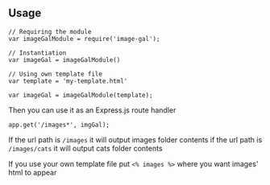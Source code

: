 ## Usage

```
// Requiring the module
var imageGalModule = require('image-gal');
```
```
// Instantiation
var imageGal = imageGalModule()
```

```
// Using own template file
var template = 'my-template.html'

var imageGal = imageGalModule(template);
```
Then you can use it as an Express.js route handler
```
app.get('/images*', imgGal);
```
If the url path is `/images` it will output images folder contents
if the url path is `/images/cats` it will output cats folder contents

If you use your own template file put `<% images %>` where you want images' html to appear
